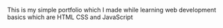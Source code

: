 
This is my simple portfolio which I made while learning web development basics which are HTML CSS and JavaScript
